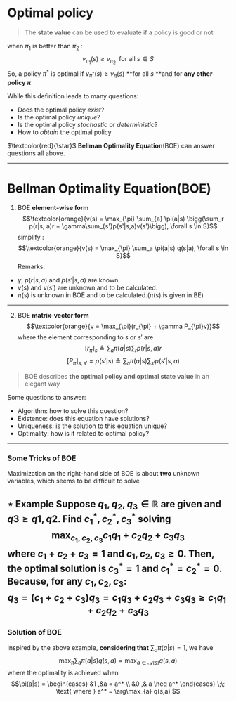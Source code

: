 # Optimal policy

> The **state value** can be used to evaluate if a policy is good or not

when $\pi_1$ is better than $\pi_2$ :
$$v_{\pi_1}(s) \ge v_{\pi_2} \; \text{ for all } s \in S$$
So, a policy $\pi^*$ is optimal if $v_{\pi^*}(s) \ge v_{\pi}(s)$ **for all $s$ **and for **any other policy $\pi$**

While this definition leads to many questions:
- Does the optimal policy *exist*?
- Is the optimal policy *unique*?
- Is the optimal policy *stochastic* or *deterministic*?
- How to *obtain* the optimal policy

$\textcolor{red}{\star}$ **Bellman Optimality Equation**(BOE) can answer questions all above.

---
# Bellman Optimality Equation(BOE)

1. BOE  **element-wise form**
$$\textcolor{orange}{v(s) = \max_{\pi} \sum_{a} \pi(a|s) \bigg(\sum_r p(r|s, a)r + \gamma\sum_{s'}p(s'|s,a)v(s')\bigg), \forall s \in S}$$
simplify : $$\textcolor{orange}{v(s) = \max_{\pi} \sum_a \pi(a|s) q(s|a), \forall s \in S}$$
Remarks:
- $\gamma$, $p(r|s, a)$ and $p(s'|s, a)$ are known.
- $v(s)$ and $v(s')$ are unknown and to be calculated.
- $\pi(s)$ is unknown in BOE and to be calculated.($\pi(s)$ is given in BE)

---
2. BOE **matrix-vector form**
$$\textcolor{orange}{v = \max_{\pi}(r_{\pi} + \gamma P_{\pi}v)}$$
where the element corresponding to $s$ or $s'$ are
$$[r_{\pi}]_s \triangleq \sum_a \pi(a|s) \sum_r p(r|s,a)r$$
$$[P_{\pi}]_{s,s'} = p(s'|s) \triangleq \sum_a \pi(a|s) \sum_{s'}p(s'|s,a)$$
> BOE describes **the optimal policy and optimal state value** in an elegant way

Some questions to answer: 
- Algorithm: how to solve this question?
- Existence: does this equation have solutions?
- Uniqueness: is the solution to this equation unique?
- Optimality: how is it related to optimal policy?

---

### Some Tricks of BOE
Maximization on the right-hand side of BOE is about **two** unknown variables, which seems to be difficult to solve

$\star$ Example
Suppose $q_1,q_2,q_3 \in \mathbb{R}$ are given and $q3 \geq q1, q2$. Find $c_1^*, c_2^*, c_3^*$ solving 
$$\max_{c_1, c_2, c_3} c_1q_1 + c_2q_2 + c_3q_3$$where $c_1 + c_2 + c_3 = 1$  and $c_1, c_2, c_3 \geq 0$. **Then**, the optimal solution is $c_3^* = 1$ and $c_1^* = c_2^* = 0$. Because, for any $c_1, c_2, c_3$:
$$q_3 = (c_1 + c_2 + c_3)q_3 = c_1q_3 + c_2q_3 + c_3q_3 \ge c_1q_1 + c_2q_2 + c_3q_3$$
---

### Solution of BOE
Inspired by the above example, **considering that**  $\sum_a \pi(a|s) = 1$, we have
$$\max_{\pi} \sum_a \pi(a|s) q(s,a) = \max_{a \in \mathcal{A}(s)} q(s,a)$$
where the optimality is achieved when 
$$\pi(a|s) = \begin{cases} 
&1 ,&a = a^* \\
&0 ,& a \neq a^*
\end{cases}
\;\; \text{ where } a^* = \arg\max_{a} q(s,a)
$$

